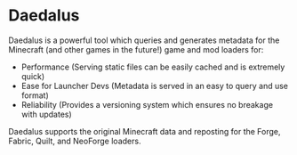 # Daedalus

Daedalus is a powerful tool which queries and generates metadata for the Minecraft (and other games in the future!) game
and mod loaders for:

- Performance (Serving static files can be easily cached and is extremely quick)
- Ease for Launcher Devs (Metadata is served in an easy to query and use format)
- Reliability (Provides a versioning system which ensures no breakage with updates)

Daedalus supports the original Minecraft data and reposting for the Forge, Fabric, Quilt, and NeoForge loaders.
